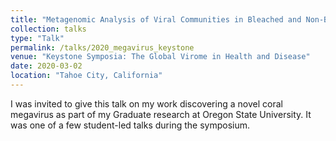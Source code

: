 ```yaml
---
title: "Metagenomic Analysis of Viral Communities in Bleached and Non-Bleached Coral Tissue Uncovers a Novel Coral Megavirus."
collection: talks
type: "Talk"
permalink: /talks/2020_megavirus_keystone
venue: "Keystone Symposia: The Global Virome in Health and Disease"
date: 2020-03-02
location: "Tahoe City, California"
---
```


I was invited to give this talk on my work discovering a novel coral megavirus as part of my Graduate research at Oregon State University. It was one of a few student-led talks during the symposium. 
